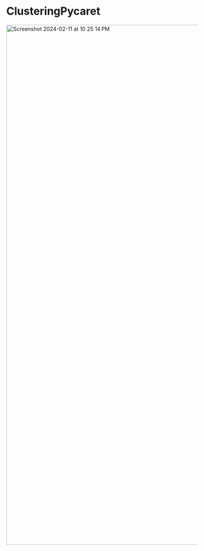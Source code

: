 # ClusteringPycaret

<img width="1365" alt="Screenshot 2024-02-11 at 10 25 14 PM" src="https://github.com/jainrijul2003/ClusteringPycaret/assets/100368294/8335842f-001e-49a5-afec-eac6242e7236">
